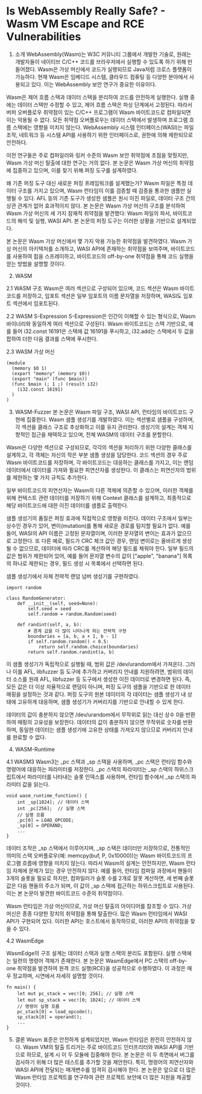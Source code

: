 # Is WebAssembly Really Safe? - Wasm VM Escape and RCE Vulnerabilities

1. 소개
WebAssembly(Wasm)는 W3C 커뮤니티 그룹에서 개발한 기술로, 원래는 개발자들이 네이티브 C/C++ 코드를 브라우저에서 실행할 수 있도록 하기 위해 만들어졌다. Wasm은 가상 머신에서 코드가 실행되므로 Java처럼 크로스 플랫폼이 가능하다. 현재 Wasm은 임베디드 시스템, 클라우드 컴퓨팅 등 다양한 분야에서 사용되고 있다. 이는 WebAssembly 보안 연구가 중요한 이유이다.

Wasm은 제어 흐름 스택과 데이터 스택을 분리하여 코드를 안전하게 실행한다. 실행 중에는 데이터 스택만 수정할 수 있고, 제어 흐름 스택은 파싱 단계에서 고정된다. 따라서 버퍼 오버플로우 취약점이 있는 C/C++ 프로그램이 Wasm 바이트코드로 컴파일되면 이는 악용될 수 없다. 모든 취약점 오버플로우는 데이터 스택에서 발생하며 프로그램 흐름 스택에는 영향을 미치지 않는다. WebAssembly 시스템 인터페이스(WASI)는 파일 조작, 네트워크 등 시스템 API를 사용하기 위한 인터페이스로, 권한에 의해 제한되므로 안전하다.

이전 연구들은 주로 컴파일러와 링커 수준의 Wasm 보안 취약점에 초점을 맞췄지만, Wasm 가상 머신 탈출에 대한 연구는 거의 없다. 본 논문은 Wasm 가상 머신의 취약점에 집중하고 있으며, 이를 찾기 위해 퍼징 도구를 설계하였다. 

왜 기존 퍼징 도구 대신 새로운 퍼징 프레임워크를 설계했는가? 
Wasm 파일은 특정 데이터 구조를 가지고 있으며, Wasm 런타임이 이를 검증할 때 검증을 통과한 샘플만 실행될 수 있다. AFL 등의 기존 도구가 생성한 샘플은 원시 이진 파일로, 데이터 구조 간의 상관 관계가 없어 효과적이지 않다. 본 논문은 Wasm 가상 머신의 구조를 분석하여 Wasm 가상 머신의 세 가지 잠재적 취약점을 발견했다: Wasm 파일의 파서, 바이트코드의 해석 및 실행, WASI API. 본 논문의 퍼징 도구는 이러한 상황을 기반으로 설계되었다.

본 논문은 Wasm 가상 머신에서 몇 가지 악용 가능한 취약점을 발견하였다. Wasm 가상 머신의 아키텍처를 소개하고, WASI API에 존재하는 취약점을 보여주며, 바이트코드를 사용하여 힙을 스프레이하고, 바이트코드의 off-by-one 취약점을 통해 코드 실행을 얻는 방법을 설명할 것이다.

2. WASM

2.1 WASM 구조
Wasm은 여러 섹션으로 구성되어 있으며, 코드 섹션은 Wasm 바이트코드를 저장하고, 임포트 섹션은 일부 임포트의 이름 문자열을 저장하며, WASI도 임포트 섹션에서 임포트된다.

2.2 WASM S-Expression
S-Expression은 인간이 이해할 수 있는 형식으로, Wasm 바이너리와 동일하게 여러 섹션으로 구성된다. Wasm 바이트코드는 스택 기반으로, 예를 들어 i32.const 16191은 스택에 값 16191을 푸시하고, i32.add는 스택에서 두 값을 팝하여 더한 다음 결과를 스택에 푸시한다.

2.3 WASM 가상 머신
```
(module
  (memory $0 1)
  (export "memory" (memory $0))
  (export "main" (func $main))
  (func $main (; 1 ;) (result i32)
    (i32.const 16191)
  )
)
```

3. WASM-Fuzzer
본 논문은 Wasm 파일 구조, WASI API, 런타임의 바이트코드 구현에 집중한다. Wasm 샘플 생성기를 개발하였다. 이는 섹션별로 샘플을 구성하며, 각 섹션을 클래스 구조로 추상화하고 이를 유지 관리한다. 생성기의 설계는 객체 지향적인 접근을 채택하고 있으며, 전체 WASM의 데이터 구조를 분할한다.

Wasm은 다양한 섹션으로 구성되므로, 각각의 섹션을 처리하기 위한 다양한 클래스를 설계하고, 각 객체는 자신의 작은 부분 샘플 생성을 담당한다. 코드 섹션의 경우 주로 Wasm 바이트코드를 저장하며, 각 바이트코드는 대응하는 클래스를 가지고, 이는 랜덤 데이터에서 데이터를 가져와 필요한 피연산자를 생성한다. 이 클래스는 피연산자의 범위를 제한하는 몇 가지 규칙도 추가한다.

일부 바이트코드의 피연산자는 Wasm의 다른 객체에 의존할 수 있으며, 이러한 객체를 위해 컨텍스트 관련 데이터를 저장하기 위해 Context 클래스를 설계하고, 최종적으로 해당 바이트코드에 대한 이진 데이터를 샘플로 출력한다.

샘플 생성기의 품질은 퍼징 효과에 직접적으로 영향을 미친다. 데이터 구조에서 일부는 상수인 경우가 있어, 변이(mutation)를 통해 새로운 경로를 탐지할 필요가 없다. 예를 들어, WASI의 API 이름은 고정된 문자열이며, 이러한 문자열의 변이는 효과가 없으므로 고정한다. 또 다른 예로, 필드가 CRC 체크 값인 경우, 랜덤 변이로는 올바르게 생성될 수 없으므로, 데이터에 따라 CRC를 계산하여 해당 필드를 채워야 한다. 일부 필드의 값은 범위가 제한되어 있어, 예를 들어 문자열 변수의 값이 ["apple", "banana"] 목록의 하나로 제한되는 경우, 필드 생성 시 목록에서 선택하면 된다.

샘플 생성기에서 자체 전략적 랜덤 넘버 생성기를 구현하였다.

```
import random

class RandomGenerator:
    def __init__(self, seed=None):
        self.seed = seed
        self.random = random.Random(seed)

    def randint(self, a, b):
        # 경계 값을 더 많이 나타나게 하는 전략적 구현
        boundaries = [a, b, a + 1, b - 1]
        if self.random.random() < 0.5:
            return self.random.choice(boundaries)
        return self.random.randint(a, b)
```

이 샘플 생성기가 독립적으로 실행될 때, 범위 값은 /dev/urandom에서 가져온다. 그러나 이를 AFL, libfuzzer 등 도구에 추가하고 커버리지 안내를 지원하려면, 범위의 데이터 소스를 원래 AFL, libfuzzer 등 도구에서 생성한 이진 데이터로 변경하면 된다. 즉, 모든 값은 더 이상 자율적으로 랜덤이 아니며, 퍼징 도구의 샘플을 기반으로 한 데이터 매핑을 설정하는 것과 같다. 퍼징 도구의 원본 데이터의 각 데이터는 샘플 생성기 내 상태에 고유하게 대응하며, 샘플 생성기가 커버리지를 기반으로 안내할 수 있게 한다.

데이터의 값이 충분하지 않으면 /dev/urandom에서 무작위로 읽는 대신 상수 0을 반환하여 매핑의 고유성을 보장한다. 데이터의 값이 충분하지 않으면 무작위로 숫자를 반환하며, 동일한 데이터는 샘플 생성기에 고유한 상태를 가져오지 않으므로 커버리지 안내를 완료할 수 없다.

4. WASM-Runtime

4.1 WASM3
Wasm3는 _pc 스택과 _sp 스택을 사용하며, _pc 스택은 런타임 함수와 명령어에 대응하는 파라미터를 저장한다. _pc 스택의 파라미터는 _sp 스택의 하위스크립트에서 파라미터를 나타내는 슬롯 인덱스를 사용하며, 런타임 함수에서 _sp 스택의 파라미터 값을 읽는다.

```
void wasm_runtime_function() {
    int _sp[1024]; // 데이터 스택
    int _pc[256];  // 실행 스택
    // 실행 흐름
    _pc[0] = LOAD_OPCODE;
    _sp[0] = OPERAND;
    ...
}
```

데이터 조작은 _sp 스택에서 이루어지며, _sp 스택은 데이터만 저장하므로, 전통적인 의미의 스택 오버플로우(예: memcpy(buf, P, 0x10000))는 Wasm 바이트코드의 프로그램 흐름에 영향을 미치지 않는다. 따라서 Wasm의 설계는 안전하지만, Wasm 런타임 자체에 문제가 있는 경우 안전하지 않다. 예를 들어, 런타임 컴파일 과정에서 핸들이 3개의 슬롯을 필요로 하지만, 컴파일러가 슬롯 수를 2개로 잘못 계산하면, 세 번째 슬롯 값은 다음 핸들의 주소가 되며, 이 값이 _sp 스택에 접근하는 하위스크립트로 사용된다. 이는 본 논문이 발견한 바이트코드 수준의 취약점이다.

Wasm 런타임은 가상 머신이므로, 가상 머신 탈출의 아이디어를 참조할 수 있다. 가상 머신은 종종 다양한 장치의 취약점을 통해 탈출한다. 많은 Wasm 런타임에서 WASI API가 구현되어 있다. 이러한 API는 호스트에서 동작하므로, 이러한 API의 취약점을 찾을 수 있다.

4.2 WasmEdge

WasmEdge의 구조 설계는 데이터 스택과 실행 스택의 분리도 포함된다. 실행 스택에는 일련의 명령어 객체가 존재한다. 본 논문은 WasmEdge에서 PC 스택의 off-by-one 취약점을 발견하여 원격 코드 실행(RCE)을 성공적으로 수행하였다. 이 과정은 매우 정교하며, 시연에서 자세히 설명할 것이다.

```
fn main() {
    let mut pc_stack = vec![0; 256]; // 실행 스택
    let mut sp_stack = vec![0; 1024]; // 데이터 스택
    // 명령어 실행 흐름
    pc_stack[0] = load_opcode();
    sp_stack[0] = operand();
    ...
}
```

5. 결론
Wasm 표준은 안전하게 설계되었지만, Wasm 런타임은 완전히 안전하지 않다. Wasm VM의 탈출 트리거는 주로 바이트코드 인터프리터와 WASI API를 기반으로 하므로, 설계 시 이 두 모듈에 집중해야 한다. 본 논문은 이 두 측면에서 버그를 검사하기 위해 더 많은 테스트를 추가할 것을 제안한다. 특히, 명령어의 피연산자와 WASI API에 전달되는 매개변수를 엄격히 검사해야 한다. 본 논문은 앞으로 더 많은 Wasm 런타임 프로젝트를 연구하여 관련 프로젝트 보안에 더 많은 지원을 제공할 것이다.

